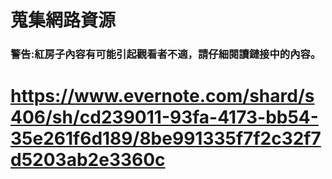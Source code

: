 # 蒐集網路資源 
### 警告:紅房子內容有可能引起觀看者不適，請仔細閱讀鏈接中的內容。
# https://www.evernote.com/shard/s406/sh/cd239011-93fa-4173-bb54-35e261f6d189/8be991335f7f2c32f7d5203ab2e3360c
